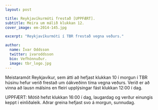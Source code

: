 ```yaml
---
layout: post

title: Reykjavíkurmóti frestað [UPPFÆRT].
subtitle: Meira um málið klukkan 12.
cover_image: em-2014-145.jpg

excerpt: "Reykjavíkurmóti í TBR frestað vegna veðurs."

author:
  name: Ívar Oddsson
  twitter: ivaroddsson
  bio: Vefhönnuður.
  image: tbr_logo.jpg
---
```

Meistaramót Reykjavíkur, sem átti að hefjast klukkan 10 í morgun í TBR húsinu hefur verið frestað um óákveðinn tíma vegna veðurs. Verið er að vinna að lausn málsins en fleiri upplýsingar fást klukkan 12:00 í dag.

UPPFÆRT: Mótið hefst klukkan 16:00 í dag, laugardag og verður einungis keppt i einliðaleik. Aðrar greina hefjast svo á morgun, sunnudag.
